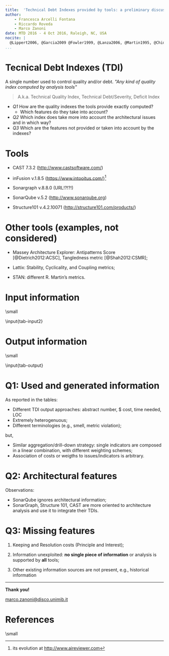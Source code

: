 ```yaml
---
title:  'Technical Debt Indexes provided by tools: a preliminary discussion'
author:
    - Francesca Arcelli Fontana
    - Riccardo Roveda
    - Marco Zanoni
date: MTD 2016 - 4 Oct 2016, Raleigh, NC, USA
nocite: |
  @Lippert2006, @Garcia2009 @Fowler1999, @Lanza2006, @Martin1995, @Chidamber1994
...
```


# Tecnical Debt Indexes (TDI)

A single number used to control quality and/or debt.
*"Any kind of quality index computed by analysis tools"*
> A.k.a. Technical Quality Index, Technical Debt/Severity, Deficit Index

- *Q1* How are the  quality indexes the tools provide exactly computed?
    - Which features do they take into account?
- *Q2* Which index does take more into account the architectural issues and in which way?
- *Q3* Which are the features not provided or taken into account by the indexes?

# Tools

- CAST 7.3.2 (<http://www.castsoftware.com/>)

- inFusion v.1.8.5 (<https://www.intooitus.com/>)[^1] 

- Sonargraph v.8.8.0 (URL!?!?!)

- SonarQube v.5.2 (<http://www.sonarqube.org>)

- Structure101 v.4.2.10071 (<http://structure101.com/products/>)

[^1]: its evolution at <http://www.aireviewer.com>

# Other tools (examples, not considered)

- Massey Architecture Explorer: Antipatterns Score [@Dietrich2012:ACSC], Tangledness metric [@Shah2012:CSMR];

- Lattix: Stability, Cyclicality, and Coupling metrics;

- STAN: different R. Martin’s metrics.

# Input information

\small

\input{tab-input2}

# Output information

\small

\input{tab-output}

# Q1: Used and generated information

As reported in the tables:

- Different TDI output approaches: abstract number, $ cost, time needed, LOC
- Extremely heterogenuous;
- Different terminologies (e.g., smell, metric violation);

but,

- Similar aggregation/drill-down strategy: single indicators are composed in a linear combination, with different weighting schemes;
- Association of costs or weigths to issues/indicators is arbitrary.


# Q2: Architectural features

Observations:

- SonarQube ignores architectural information;
- SonarGraph, Structure 101, CAST are more oriented to architecture analysis and use it to integrate their TDIs.



# Q3: Missing features

1. Keeping and Resolution costs (Principle and Interest);

2. Information unexploited: **no single piece of information** or analysis is supported by **all** tools;

3. Other existing information sources are not present, e.g., historical information


----

**Thank you!**

<marco.zanoni@disco.unimib.it>

# References

\small
